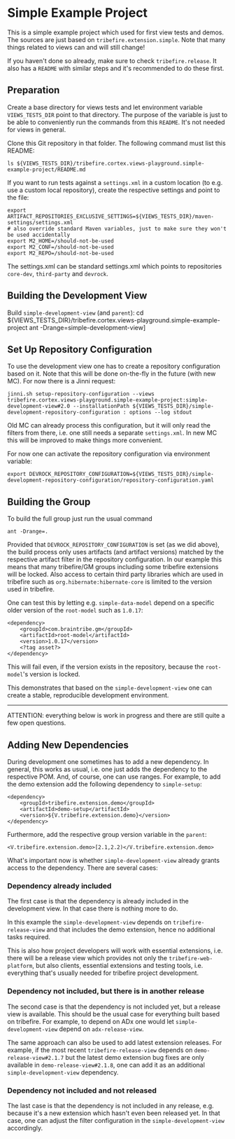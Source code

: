 # Simple Example Project
This is a simple example project which used for first view tests and demos. The sources are just based on `tribefire.extension.simple`.
Note that many things related to views can and will still change!

If you haven't done so already, make sure to check `tribefire.release`.
It also has a `README` with similar steps and it's recommended to do these first.

## Preparation
Create a base directory for views tests and let environment variable `VIEWS_TESTS_DIR` point to that directory. The purpose of the variable is just to be able to conveniently run the commands from this `README`. It's not needed for views in general.

Clone this Git repository in that folder. The following command must list this README:

	ls ${VIEWS_TESTS_DIR}/tribefire.cortex.views-playground.simple-example-project/README.md

If you want to run tests against a `settings.xml` in a custom location (to e.g. use a custom local repository), create the respective settings and point to the file:

	export ARTIFACT_REPOSITORIES_EXCLUSIVE_SETTINGS=${VIEWS_TESTS_DIR}/maven-settings/settings.xml
	# also override standard Maven variables, just to make sure they won't be used accidentally
	export M2_HOME=/should-not-be-used
	export M2_CONF=/should-not-be-used
	export M2_REPO=/should-not-be-used

The settings.xml can be standard settings.xml which points to repositories `core-dev`, `third-party` and `devrock`.

## Building the Development View
Build `simple-development-view` (and `parent`):
	cd ${VIEWS_TESTS_DIR}/tribefire.cortex.views-playground.simple-example-project
	ant -Drange=simple-development-view]

## Set Up Repository Configuration
To use the development view one has to create a repository configuration based on it. Note that this will be done on-the-fly in the future (with new MC). For now there is a Jinni request:

	jinni.sh setup-repository-configuration --views tribefire.cortex.views-playground.simple-example-project:simple-development-view#2.0 --installationPath ${VIEWS_TESTS_DIR}/simple-development-repository-configuration : options --log stdout

Old MC can already process this configuration, but it will only read the filters from there, i.e. one still needs a separate `settings.xml`. In new MC this will be improved to make things more convenient.

For now one can activate the repository configuration via environment variable:

	export DEVROCK_REPOSITORY_CONFIGURATION=${VIEWS_TESTS_DIR}/simple-development-repository-configuration/repository-configuration.yaml

## Building the Group
To build the full group just run the usual command

	ant -Drange=.

Provided that `DEVROCK_REPOSITORY_CONFIGURATION` is set (as we did above), the build process only uses artifacts (and artifact versions) matched by the respective artifact filter in the repository configuration. In our example this means that many tribefire/GM groups including some tribefire extensions will be locked. Also access to certain third party libraries which are used in tribefire such as `org.hibernate:hibernate-core` is limited to the version used in tribefire.

One can test this by letting e.g. `simple-data-model` depend on a specific older version of the `root-model` such as `1.0.17`:

	<dependency>
		<groupId>com.braintribe.gm</groupId>
		<artifactId>root-model</artifactId>
		<version>1.0.17</version>
		<?tag asset?>
	</dependency>

This will fail even, if the version exists in the repository, because the `root-model`'s version is locked.

This demonstrates that based on the `simple-development-view` one can create a stable, reproducible development environment.

---

ATTENTION: everything below is work in progress and there are still quite a few open questions.

## Adding New Dependencies
During development one sometimes has to add a new dependency. In general, this works as usual, i.e. one just adds the dependency to the respective POM. And, of course, one can use ranges. For example, to add the demo extension add the following dependency to `simple-setup`:

	<dependency>
		<groupId>tribefire.extension.demo</groupId>
		<artifactId>demo-setup</artifactId>
		<version>${V.tribefire.extension.demo}</version>
	</dependency>

Furthermore, add the respective group version variable in the `parent`:

	<V.tribefire.extension.demo>[2.1,2.2)</V.tribefire.extension.demo>

What's important now is whether `simple-development-view` already grants access to the dependency. There are several cases:

### Dependency already included
The first case is that the dependency is already included in the development view. In that case there is nothing more to do.

In this example the `simple-development-view` depends on `tribefire-release-view` and that includes the demo extension, hence no additional tasks required.

This is also how project developers will work with essential extensions, i.e. there will be a release view which provides not only the `tribefire-web-platform`, but also clients, essential extensions and testing tools, i.e. everything that's usually needed for tribefire project development.

### Dependency not included, but there is in another release
The second case is that the dependency is not included yet, but a release view is available. This should be the usual case for everything built based on tribefire. For example, to depend on ADx one would let `simple-development-view` depend on `adx-release-view`.

The same approach can also be used to add latest extension releases. For example, if the most recent `tribefire-release-view` depends on `demo-release-view#2.1.7` but the latest demo extension bug fixes are only available in `demo-release-view#2.1.8`, one can add it as an additional `simple-development-view` dependency.

### Dependency not included and not released
The last case is that the dependency is not included in any release, e.g. because it's a new extension which hasn't even been released yet. In that case, one can adjust the filter configuration in the `simple-development-view` accordingly.
